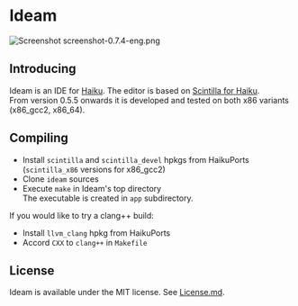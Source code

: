 Ideam
================
![Screenshot](https://raw.github.com/AmosCaster/ideam/master/data/screenshot/screenshot-0.7.4-eng.png)
    screenshot-0.7.4-eng.png

Introducing
----------------

Ideam is an IDE for [Haiku](https://www.haiku-os.org).
The editor is based on [Scintilla for Haiku](https://sourceforge.net/p/scintilla/haiku/ci/default/tree/).  
From version 0.5.5 onwards it is developed and tested on both x86 variants (x86_gcc2, x86_64).


Compiling
----------------

* Install `scintilla` and `scintilla_devel` hpkgs from HaikuPorts (`scintilla_x86` versions for x86_gcc2)
* Clone `ideam` sources
* Execute `make` in Ideam's top directory  
The executable is created in `app` subdirectory.  


If you would like to try a clang++ build:
* Install `llvm_clang` hpkg from HaikuPorts
* Accord `CXX` to `clang++` in `Makefile`


License
----------------

Ideam is available under the MIT license. See [License.md](License.md).
